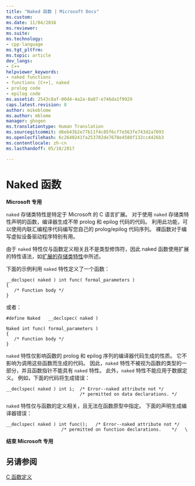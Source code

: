 ```yaml
---
title: "Naked 函数 | Microsoft Docs"
ms.custom: 
ms.date: 11/04/2016
ms.reviewer: 
ms.suite: 
ms.technology:
- cpp-language
ms.tgt_pltfrm: 
ms.topic: article
dev_langs:
- C++
helpviewer_keywords:
- naked functions
- functions [C++], naked
- prolog code
- epilog code
ms.assetid: 2543c8af-00d4-4a2a-8a87-e746da1f9929
caps.latest.revision: 8
author: mikeblome
ms.author: mblome
manager: ghogen
ms.translationtype: Human Translation
ms.sourcegitcommit: d6eb43b2e77b11f4c85f6cf7e563fe743d2a7093
ms.openlocfilehash: 6c2640241fa253702de7678e4588f132cc4426b3
ms.contentlocale: zh-cn
ms.lasthandoff: 05/18/2017

---
```

# <a name="naked-functions"></a>Naked 函数
**Microsoft 专用**  
  
 `naked` 存储类特性是特定于 Microsoft 的 C 语言扩展。 对于使用 `naked` 存储类特性声明的函数，编译器生成不带 prolog 和 epilog 代码的代码。 利用此功能，可以使用内联汇编程序代码编写您自己的 prolog/epilog 代码序列。 裸函数对于编写虚拟设备驱动程序特别有用。  
  
 由于 `naked` 特性仅与函数定义相关且不是类型修饰符，因此 naked 函数使用扩展的特性语法，如[扩展的存储类特性](../c-language/c-extended-storage-class-attributes.md)中所述。  
  
 下面的示例利用 `naked` 特性定义了一个函数：  
  
```  
__declspec( naked ) int func( formal_parameters )  
{  
   /* Function body */  
}  
```  
  
 或者：  
  
```  
#define Naked   __declspec( naked )  
  
Naked int func( formal_parameters )  
{  
   /* Function body */  
}  
```  
  
 `naked` 特性仅影响函数的 prolog 和 epilog 序列的编译器代码生成的性质。 它不影响为调用这些函数而生成的代码。 因此，`naked` 特性不被视为函数的类型的一部分，并且函数指针不能具有 `naked` 特性。 此外，`naked` 特性不能应用于数据定义。 例如，下面的代码将生成错误：  
  
```  
__declspec( naked ) int i;  /* Error--naked attribute not */  
                            /* permitted on data declarations. */  
```  
  
 `naked` 特性仅与函数的定义相关，且无法在函数原型中指定。 下面的声明生成编译器错误：  
  
```  
__declspec( naked ) int func();   /* Error--naked attribute not */  
                     /* permitted on function declarations.    */   \  
```  
  
 **结束 Microsoft 专用**  
  
## <a name="see-also"></a>另请参阅  
 [C 函数定义](../c-language/c-function-definitions.md)
